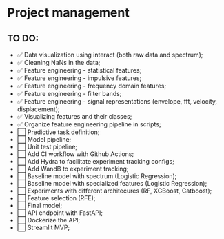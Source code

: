 # Project management

## TO DO:

- :white_check_mark: Data visualization using interact (both raw data and spectrum);
- :white_check_mark: Cleaning NaNs in the data;
- :white_check_mark: Feature engineering - statistical features;
- :white_check_mark: Feature engineering - impulsive features;
- :white_check_mark: Feature engineering - frequency domain features;
- :white_check_mark: Feature engineering - filter bands;
- :white_check_mark: Feature engineering - signal representations (envelope, fft, velocity, displacement);
- :white_check_mark: Visualizing features and their classes;
- :white_check_mark: Organize feature engineering pipeline in scripts;
- :white_large_square: Predictive task definition;
- :white_large_square: Model pipeline;
- :white_large_square: Unit test pipeline;
- :white_large_square: Add CI workflow with Github Actions;
- :white_large_square: Add Hydra to facilitate experiment tracking configs;
- :white_large_square: Add WandB to experiment tracking;
- :white_large_square: Baseline model with spectrum (Logistic Regression);
- :white_large_square: Baseline model with specialized features (Logistic Regression);
- :white_large_square: Experiments with different architecures (RF, XGBoost, Catboost);
- :white_large_square: Feature selection (RFE);
- :white_large_square: Final model;
- :white_large_square: API endpoint with FastAPI;
- :white_large_square: Dockerize the API;
- :white_large_square: Streamlit MVP;
